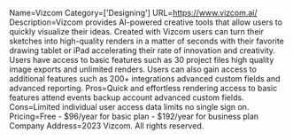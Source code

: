 Name=Vizcom
Category=['Designing']
URL=https://www.vizcom.ai/
Description=Vizcom provides AI-powered creative tools that allow users to quickly visualize their ideas. Created with Vizcom users can turn their sketches into high-quality renders in a matter of seconds with their favorite drawing tablet or iPad accelerating their rate of innovation and creativity. Users have access to basic features such as 30 project files high quality image exports and unlimited renders. Users can also gain access to additional features such as 200+ integrations advanced custom fields and advanced reporting.
Pros=Quick and effortless rendering access to basic features attend events backup account advanced custom fields.
Cons=Limited individual user access data limits no single sign on.
Pricing=Free - $96/year for basic plan - $192/year for business plan
Company Address=2023 Vizcom. All rights reserved.
